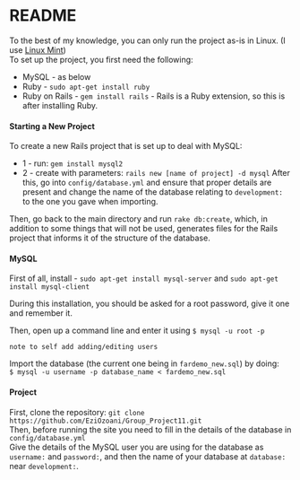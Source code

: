 # README
To the best of my knowledge, you can only run the project as-is in Linux. (I use [Linux Mint](https://www.linuxmint.com/))  
To set up the project, you first need the following:
* MySQL - as below
* Ruby - `sudo apt-get install ruby`
* Ruby on Rails - `gem install rails` - Rails is a Ruby extension, so this is after installing Ruby.

#### Starting a New Project

To create a new Rails project that is set up to deal with MySQL:
* 1 - run: `gem install mysql2`
* 2 - create with parameters: `rails new [name of project] -d mysql`
After this, go into `config/database.yml` and ensure that proper details are present and change the name of the database relating to `development:` to the one you gave when importing.

Then, go back to the main directory and run `rake db:create`, which, in addition to some things that will not be used, generates files for the Rails project that informs it of the structure of the database.

#### MySQL

First of all, install - `sudo apt-get install mysql-server` and `sudo apt-get install mysql-client`

During this installation, you should be asked for a root password, give it one and remember it.

Then, open up a command line and enter it using `$ mysql -u root -p`

` note to self add adding/editing users `

Import the database (the current one being in `fardemo_new.sql`) by doing:  
`$ mysql -u username -p database_name < fardemo_new.sql`

#### Project

First, clone the repository: `git clone https://github.com/EziOzoani/Group_Project11.git`  
Then, before running the site you need to fill in the details of the database in `config/database.yml`  
Give the details of the MySQL user you are using for the database as `username:` and `password:`, and then the name of your database at `database:` near `development:`.
